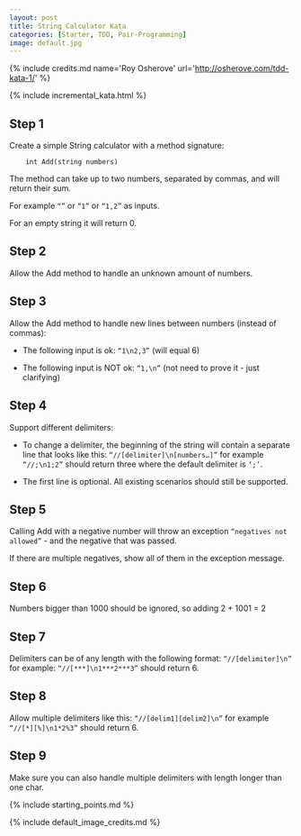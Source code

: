 ```yaml
---
layout: post
title: String Calculator Kata
categories: [Starter, TDD, Pair-Programming]
image: default.jpg
---
```


{% include credits.md name='Roy Osherove' url='http://osherove.com/tdd-kata-1/' %}

{% include incremental_kata.html %}

## Step 1

Create a simple String calculator with a method signature:

```
    int Add(string numbers)
```

The method can take up to two numbers, separated by commas, and will return their sum. 

For example `“”` or `“1”` or `“1,2”` as inputs.

For an empty string it will return 0.

## Step 2

Allow the Add method to handle an unknown amount of numbers.

## Step 3

Allow the Add method to handle new lines between numbers (instead of commas):

* The following input is ok: `“1\n2,3”` (will equal 6)

* The following input is NOT ok: `“1,\n”` (not need to prove it - just clarifying)

## Step 4

Support different delimiters:

* To change a delimiter, the beginning of the string will contain a separate line that looks like this: `“//[delimiter]\n[numbers…]”` for example `“//;\n1;2”` should return three where the default delimiter is `‘;’`.

* The first line is optional. All existing scenarios should still be supported.

## Step 5

Calling Add with a negative number will throw an exception `“negatives not allowed”` - and the negative that was passed. 

If there are multiple negatives, show all of them in the exception message.

## Step 6

Numbers bigger than 1000 should be ignored, so adding 2 + 1001 = 2

## Step 7

Delimiters can be of any length with the following format: `“//[delimiter]\n”` for example: `“//[***]\n1***2***3”` should return 6.

## Step 8

Allow multiple delimiters like this: `“//[delim1][delim2]\n”` for example `“//[*][%]\n1*2%3”` should return 6.

## Step 9

Make sure you can also handle multiple delimiters with length longer than one char.

{% include starting_points.md %}

{% include default_image_credits.md %}
